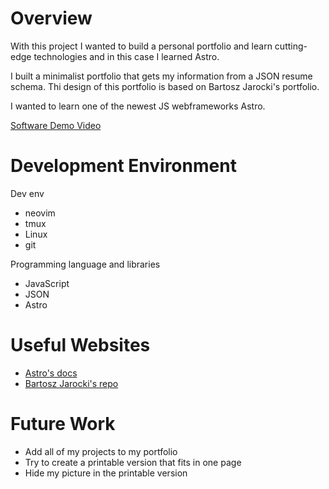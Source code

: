 # Overview

With this project I wanted to build a personal portfolio and learn cutting-edge technologies and in this case I learned Astro.

I built a minimalist portfolio that gets my information from a JSON resume schema. Thi design of this portfolio is based on Bartosz Jarocki's portfolio.

I wanted to learn one of the newest JS webframeworks Astro.

[Software Demo Video](https://www.loom.com/share/28aeb2d14f6a48fc97c089d63ed8bf0f)

# Development Environment

Dev env

- neovim
- tmux
- Linux
- git

Programming language and libraries

- JavaScript
- JSON
- Astro

# Useful Websites

- [Astro's docs](https://docs.astro.build/en/getting-started/)
- [Bartosz Jarocki's repo](https://github.com/BartoszJarocki/cv)

# Future Work

- Add all of my projects to my portfolio
- Try to create a printable version that fits in one page
- Hide my picture in the printable version
